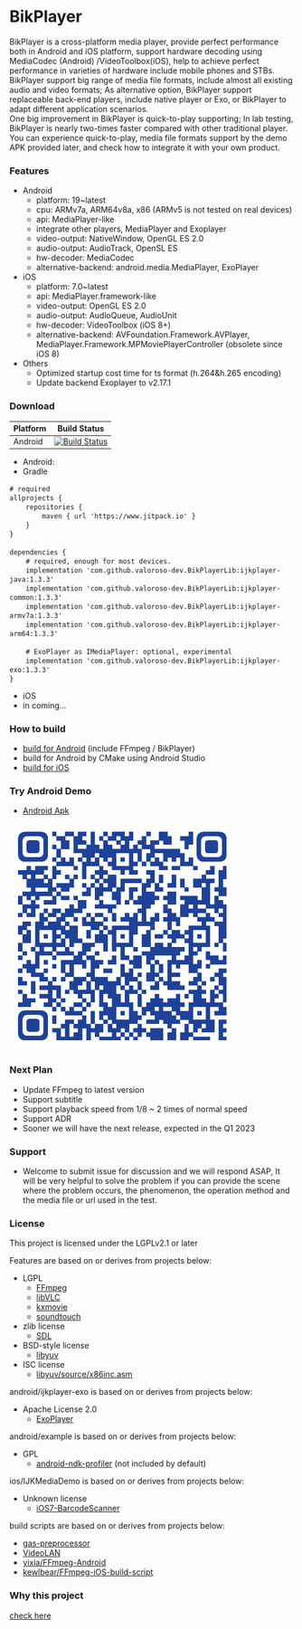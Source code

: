 # BikPlayer
BikPlayer is a cross-platform media player, provide perfect performance both in Android and iOS platform, support hardware decoding using MediaCodec (Android) /VideoToolbox(iOS), help to achieve perfect performance in varieties of hardware include mobile phones and STBs.  
BikPlayer support big range of media file formats, include almost all existing audio and video formats; As alternative option, BikPlayer support replaceable back-end players, include native player or Exo, or BikPlayer to adapt different application scenarios.  
One big improvement in BikPlayer is quick-to-play supporting; In lab testing, BikPlayer is nearly two-times faster compared with other traditional player.  
You can experience quick-to-play, media file formats support by the demo APK provided later, and check how to integrate it with your own product.

### Features
- Android 
  - platform: 19~latest
  - cpu: ARMv7a, ARM64v8a, x86 (ARMv5 is not tested on real devices)
  - api: MediaPlayer-like
  - integrate other players, MediaPlayer and Exoplayer
  - video-output: NativeWindow, OpenGL ES 2.0
  - audio-output: AudioTrack, OpenSL ES
  - hw-decoder: MediaCodec
  - alternative-backend: android.media.MediaPlayer, ExoPlayer
- iOS
  - platform: 7.0~latest
  - api: MediaPlayer.framework-like
  - video-output: OpenGL ES 2.0
  - audio-output: AudioQueue, AudioUnit
  - hw-decoder: VideoToolbox (iOS 8+)
  - alternative-backend: AVFoundation.Framework.AVPlayer, MediaPlayer.Framework.MPMoviePlayerController (obsolete since iOS 8)
- Others
  - Optimized startup cost time for ts format (h.264&h.265 encoding)
  - Update backend Exoplayer to v2.17.1

### Download

 Platform | Build Status
 -------- | ------------
 Android | [![Build Status](https://jitpack.io/v/valoroso-dev/BikPlayerLib.svg)](https://jitpack.io/#valoroso-dev/BikPlayerLib)

- Android:
 - Gradle
```
# required
allprojects {
    repositories {
        maven { url 'https://www.jitpack.io' }
    }
}

dependencies {
    # required, enough for most devices.
    implementation 'com.github.valoroso-dev.BikPlayerLib:ijkplayer-java:1.3.3'
    implementation 'com.github.valoroso-dev.BikPlayerLib:ijkplayer-common:1.3.3'
    implementation 'com.github.valoroso-dev.BikPlayerLib:ijkplayer-armv7a:1.3.3'
    implementation 'com.github.valoroso-dev.BikPlayerLib:ijkplayer-arm64:1.3.3'

    # ExoPlayer as IMediaPlayer: optional, experimental
    implementation 'com.github.valoroso-dev.BikPlayerLib:ijkplayer-exo:1.3.3'
}
```
- iOS
 - in coming...

### How to build
  - [build for Android](doc/build_android.md) (include FFmpeg / BikPlayer)
  - build for Android by CMake using Android Studio
  - [build for iOS](doc/build_iOS.md)


### Try Android Demo
-  [Android Apk](https://github.com/valoroso-dev/BikPlayerLib/blob/master/BikPlayer.apk)

![android demo](doc/android_demo.png)

### Next Plan
- Update FFmpeg to latest version
- Support subtitle
- Support playback speed from 1/8 ~ 2 times of normal speed
- Support ADR
- Sooner we will have the next release, expected in the Q1 2023

### Support
- Welcome to submit issue for discussion and we will respond ASAP, It will be very helpful to solve the problem if you can provide the scene where the problem occurs, the phenomenon, the operation method and the media file or url used in the test.

### License

This project is licensed under the LGPLv2.1 or later

Features are based on or derives from projects below:
- LGPL
  - [FFmpeg](http://git.videolan.org/?p=ffmpeg.git)
  - [libVLC](http://git.videolan.org/?p=vlc.git)
  - [kxmovie](https://github.com/kolyvan/kxmovie)
  - [soundtouch](http://www.surina.net/soundtouch/sourcecode.html)
- zlib license
  - [SDL](http://www.libsdl.org)
- BSD-style license
  - [libyuv](https://code.google.com/p/libyuv/)
- ISC license
  - [libyuv/source/x86inc.asm](https://code.google.com/p/libyuv/source/browse/trunk/source/x86inc.asm)

android/ijkplayer-exo is based on or derives from projects below:
- Apache License 2.0
  - [ExoPlayer](https://github.com/google/ExoPlayer)

android/example is based on or derives from projects below:
- GPL
  - [android-ndk-profiler](https://github.com/richq/android-ndk-profiler) (not included by default)

ios/IJKMediaDemo is based on or derives from projects below:
- Unknown license
  - [iOS7-BarcodeScanner](https://github.com/jpwiddy/iOS7-BarcodeScanner)

build scripts are based on or derives from projects below:
- [gas-preprocessor](http://git.libav.org/?p=gas-preprocessor.git)
- [VideoLAN](http://git.videolan.org)
- [yixia/FFmpeg-Android](https://github.com/yixia/FFmpeg-Android)
- [kewlbear/FFmpeg-iOS-build-script](https://github.com/kewlbear/FFmpeg-iOS-build-script) 

### Why this project
[check here](doc/whythisproject.md)
